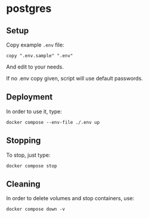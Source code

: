 # postgres

## Setup

Copy example `.env` file:

```shell
copy ".env.sample" ".env"
```

And edit to your needs.

If no .env copy given, script will use default passwords.

## Deployment

In order to use it, type:

```shell
docker compose --env-file ./.env up
```

## Stopping

To stop, just type:

```shell
docker compose stop
```

## Cleaning

In order to delete volumes and stop containers, use:

```shell
docker compose down -v
```
